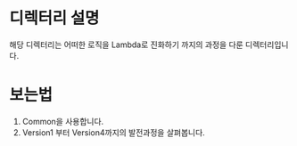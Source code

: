 # 디렉터리 설명

해당 디렉터리는 어떠한 로직을 Lambda로 진화하기 까지의 과정을 다룬 디렉터리입니다.

# 보는법

1. Common을 사용합니다.
2. Version1 부터 Version4까지의 발전과정을 살펴봅니다.